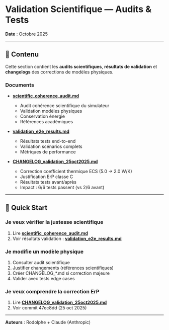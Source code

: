 # Validation Scientifique — Audits & Tests

**Date** : Octobre 2025

---

## 📖 Contenu

Cette section contient les **audits scientifiques**, **résultats de validation** et **changelogs** des corrections de modèles physiques.

### Documents

- **[scientific_coherence_audit.md](scientific_coherence_audit.md)**
  - Audit cohérence scientifique du simulateur
  - Validation modèles physiques
  - Conservation énergie
  - Références académiques

- **[validation_e2e_results.md](validation_e2e_results.md)**
  - Résultats tests end-to-end
  - Validation scénarios complets
  - Métriques de performance

- **[CHANGELOG_validation_25oct2025.md](CHANGELOG_validation_25oct2025.md)**
  - Correction coefficient thermique ECS (5.0 → 2.0 W/K)
  - Justification ErP classe C
  - Résultats tests avant/après
  - Impact : 6/6 tests passent (vs 2/6 avant)

---

## 🚀 Quick Start

### Je veux vérifier la justesse scientifique
1. Lire **[scientific_coherence_audit.md](scientific_coherence_audit.md)**
2. Voir résultats validation : **[validation_e2e_results.md](validation_e2e_results.md)**

### Je modifie un modèle physique
1. Consulter audit scientifique
2. Justifier changements (références scientifiques)
3. Créer CHANGELOG_*.md si correction majeure
4. Valider avec tests edge cases

### Je veux comprendre la correction ErP
1. Lire **[CHANGELOG_validation_25oct2025.md](CHANGELOG_validation_25oct2025.md)**
2. Voir commit 47ec8dd (25 oct 2025)

---

**Auteurs** : Rodolphe + Claude (Anthropic)
